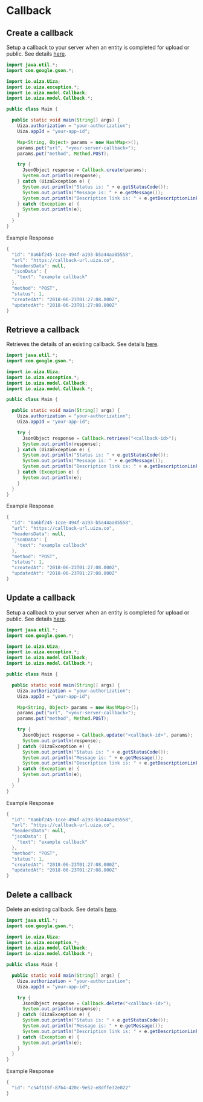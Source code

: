 # Callback

## Create a callback

Setup a callback to your server when an entity is completed for upload or public.
See details [here](http://dev-ap-southeast-1-api.uizadev.io/docs/#api-Media_Callback-create_entity_callback).

```java
import java.util.*;
import com.google.gson.*;

import io.uiza.Uiza;
import io.uiza.exception.*;
import io.uiza.model.Callback;
import io.uiza.model.Callback.*;

public class Main {

  public static void main(String[] args) {
    Uiza.authorization = "your-authorization";
    Uiza.appId = "your-app-id";

    Map<String, Object> params = new HashMap<>();
    params.put("url", "<your-server-callback>");
    params.put("method", Method.POST);

    try {
      JsonObject response = Callback.create(params);
      System.out.println(response);
    } catch (UizaException e) {
      System.out.println("Status is: " + e.getStatusCode());
      System.out.println("Message is: " + e.getMessage());
      System.out.println("Description link is: " + e.getDescriptionLink());
    } catch (Exception e) {
      System.out.println(e);
    }
  }
}
```

Example Response

```java
{
  "id": "0a6bf245-1cce-494f-a193-b5a44aa05558",
  "url": "https://callback-url.uiza.co",
  "headersData": null,
  "jsonData": {
    "text": "example callback"
  },
  "method": "POST",
  "status": 1,
  "createdAt": "2018-06-23T01:27:08.000Z",
  "updatedAt": "2018-06-23T01:27:08.000Z"
}
```

## Retrieve a callback

Retrieves the details of an existing callback.
See details [here](http://dev-ap-southeast-1-api.uizadev.io/docs/#api-Media_Callback-get_entity_callback).

```java
import java.util.*;
import com.google.gson.*;

import io.uiza.Uiza;
import io.uiza.exception.*;
import io.uiza.model.Callback;
import io.uiza.model.Callback.*;

public class Main {

  public static void main(String[] args) {
    Uiza.authorization = "your-authorization";
    Uiza.appId = "your-app-id";

    try {
      JsonObject response = Callback.retrieve("<callback-id>");
      System.out.println(response);
    } catch (UizaException e) {
      System.out.println("Status is: " + e.getStatusCode());
      System.out.println("Message is: " + e.getMessage());
      System.out.println("Description link is: " + e.getDescriptionLink());
    } catch (Exception e) {
      System.out.println(e);
    }
  }
}
```

Example Response

```java
{
  "id": "0a6bf245-1cce-494f-a193-b5a44aa05558",
  "url": "https://callback-url.uiza.co",
  "headersData": null,
  "jsonData": {
    "text": "example callback"
  },
  "method": "POST",
  "status": 1,
  "createdAt": "2018-06-23T01:27:08.000Z",
  "updatedAt": "2018-06-23T01:27:08.000Z"
}
```

## Update a callback

Setup a callback to your server when an entity is completed for upload or public.
See details [here](http://dev-ap-southeast-1-api.uizadev.io/docs/#api-Media_Callback-update_entity_callback).

```java
import java.util.*;
import com.google.gson.*;

import io.uiza.Uiza;
import io.uiza.exception.*;
import io.uiza.model.Callback;
import io.uiza.model.Callback.*;

public class Main {

  public static void main(String[] args) {
    Uiza.authorization = "your-authorization";
    Uiza.appId = "your-app-id";

    Map<String, Object> params = new HashMap<>();
    params.put("url", "<your-server-callback>");
    params.put("method", Method.POST);

    try {
      JsonObject response = Callback.update("<callback-id>", params);
      System.out.println(response);
    } catch (UizaException e) {
      System.out.println("Status is: " + e.getStatusCode());
      System.out.println("Message is: " + e.getMessage());
      System.out.println("Description link is: " + e.getDescriptionLink());
    } catch (Exception e) {
      System.out.println(e);
    }
  }
}
```

Example Response

```java
{
  "id": "0a6bf245-1cce-494f-a193-b5a44aa05558",
  "url": "https://callback-url.uiza.co",
  "headersData": null,
  "jsonData": {
    "text": "example callback"
  },
  "method": "POST",
  "status": 1,
  "createdAt": "2018-06-23T01:27:08.000Z",
  "updatedAt": "2018-06-23T01:27:08.000Z"
}
```

## Delete a callback

Delete an existing callback.
See details [here](http://dev-ap-southeast-1-api.uizadev.io/docs/#api-Media_Callback-delete_entity_callback).

```java
import java.util.*;
import com.google.gson.*;

import io.uiza.Uiza;
import io.uiza.exception.*;
import io.uiza.model.Callback;
import io.uiza.model.Callback.*;

public class Main {

  public static void main(String[] args) {
    Uiza.authorization = "your-authorization";
    Uiza.appId = "your-app-id";

    try {
      JsonObject response = Callback.delete("<callback-id>");
      System.out.println(response);
    } catch (UizaException e) {
      System.out.println("Status is: " + e.getStatusCode());
      System.out.println("Message is: " + e.getMessage());
      System.out.println("Description link is: " + e.getDescriptionLink());
    } catch (Exception e) {
      System.out.println(e);
    }
  }
}
```

Example Response

```java
{
  "id": "c54f115f-87b4-420c-9e52-e8dffe32e022"
}
```
